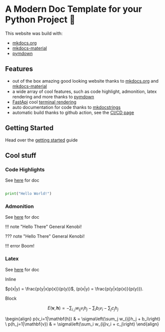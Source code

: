 # A Modern Doc Template for your Python Project 💅

This website was build with:

 - [mkdocs.org](https://www.mkdocs.org)
 - [mkdocs-material](https://squidfunk.github.io/mkdocs-material/)
 - [pymdown](https://facelessuser.github.io/pymdown-extensions/)

## Features

- out of the box amazing good looking website thanks to [mkdocs.org](https://www.mkdocs.org) and [mkdocs-material](https://squidfunk.github.io/mkdocs-material/)
- a wide array of cool features, such as code highlight, admonition, latex rendering and more thanks to [pymdown](https://facelessuser.github.io/pymdown-extensions/)
- [FastApi](https://fastapi.tiangolo.com/) cool [terminal rendering](/terminal/)
- auto documentation for code thanks to [mkdocstrings](https://github.com/mkdocstrings/mkdocstrings)
- automatic build thanks to github action, see the [CI/CD page](/ci_cd/)


## Getting Started

Head over the [getting started](getting_started) guide

## Cool stuff

### Code Highlights

See [here](https://squidfunk.github.io/mkdocs-material/reference/code-blocks/) for doc

```python

print("Hello World!")
```

### Admonition

See [here](https://squidfunk.github.io/mkdocs-material/reference/admonitions/) for doc

!!! note "Hello There"
    General Kenobi!

??? note "Hello There"
    General Kenobi!

!!! error
    Boom!


### Latex

See [here](https://squidfunk.github.io/mkdocs-material/reference/mathjax/) for doc

Inline

$p(x|y) = \frac{p(y|x)p(x)}{p(y)}$, \(p(x|y) = \frac{p(y|x)p(x)}{p(y)}\).

Block

$$
E(\mathbf{v}, \mathbf{h}) = -\sum_{i,j}w_{ij}v_i h_j - \sum_i b_i v_i - \sum_j c_j h_j
$$

\begin{align}
    p(v_i=1|\mathbf{h}) & = \sigma\left(\sum_j w_{ij}h_j + b_i\right) \\
    p(h_j=1|\mathbf{v}) & = \sigma\left(\sum_i w_{ij}v_i + c_j\right)
\end{align}